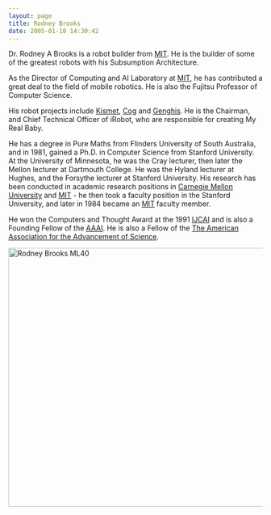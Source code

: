 ```yaml
---
layout: page
title: Rodney Brooks
date: 2005-01-10 14:30:42
---
```

<p>Dr. Rodney A Brooks is a robot builder from <a href="/wiki/mit.html" title="Massachusetts Institute of Technology">MIT</a>. He is the builder of some of the greatest robots with his Subsumption Architecture.

As the Director of Computing and AI Laboratory at <a href="/wiki/mit.html" title="Massachusetts Institute of Technology">MIT</a>, he has contributed a great deal to the field of mobile robotics. He is also the Fujitsu Professor of Computer Science.

His robot projects include <a href="/wiki/kismet.html" title="Kismet">Kismet</a>, <a href="/wiki/cog.html" title="A robotic model of human form and behaviour">Cog</a> and [Genghis](/wiki/genghis.html). He is the Chairman, and Chief Technical Officer of iRobot, who are responsible for creating My Real Baby.

He has a degree in Pure Maths from Flinders University of South Australia, and in 1981, gained a Ph.D. in Computer Science from Stanford University.  At the University of Minnesota, he was the Cray lecturer, then later the Mellon lecturer at Dartmouth College. He was the Hyland lecturer at Hughes, and the Forsythe lecturer at Stanford University. His research has been conducted in academic research positions in <a href="/wiki/carnegie_mellon_university.html" title="An institution involved in Robotics, Technology and Science">Carnegie Mellon University</a> and <a href="/wiki/mit.html" title="Massachusetts Institute of Technology">MIT</a> - he then took a faculty position in the Stanford University, and later in 1984 became an <a href="/wiki/mit.html" title="Massachussetts Institute of Technology">MIT</a> faculty member.

He won the Computers and Thought Award at the 1991 <a href="/wiki/ijcai.html" title="International Joint Conference on Artificial Intelligence">IJCAI</a> and is also a Founding Fellow of the <a href="/wiki/aaai.html" title="American Association for Artificial Intelligence">AAAI</a>. He is also a Fellow of the [The American Association for the Advancement of Science](https://en.wikipedia.org/wiki/American_Association_for_the_Advancement_of_Science).

<a title="Science History Institute / CC BY-SA (https://creativecommons.org/licenses/by-sa/3.0)" href="https://commons.wikimedia.org/wiki/File:Rodney_Brooks_ML40.jpg"><img width="512" alt="Rodney Brooks ML40" src="https://upload.wikimedia.org/wikipedia/commons/b/b9/Rodney_Brooks_ML40.jpg"></a>